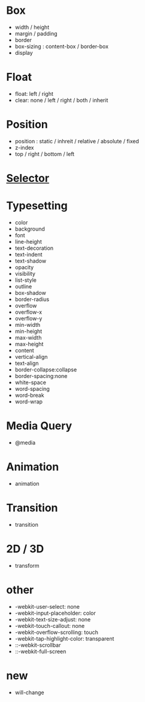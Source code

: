 # Box

- width / height
- margin / padding
- border
- box-sizing : content-box / border-box
- display

# Float

- float: left / right
- clear: none / left / right / both / inherit

# Position

- position : static / inhreit / relative / absolute / fixed
- z-index
- top / right / bottom / left

# [Selector](#css/selector)

# Typesetting

- color
- background
- font
- line-height
- text-decoration
- text-indent
- text-shadow
- opacity
- visibility
- list-style
- outline
- box-shadow
- border-radius
- overflow
- overflow-x
- overflow-y
- min-width
- min-height
- max-width
- max-height
- content
- vertical-align
- text-align
- border-collapse:collapse
- border-spacing:none
- white-space
- word-spacing
- word-break
- word-wrap

# Media Query

- @media

# Animation

- animation

# Transition

- transition

# 2D / 3D

- transform

# other

- -webkit-user-select: none
- -webkit-input-placeholder: color
- -webkit-text-size-adjust: none
- -webkit-touch-callout: none
- -webkit-overflow-scrolling: touch
- -webkit-tap-highlight-color: transparent
- ::-webkit-scrollbar
- ::-webkit-full-screen

# new

- will-change
